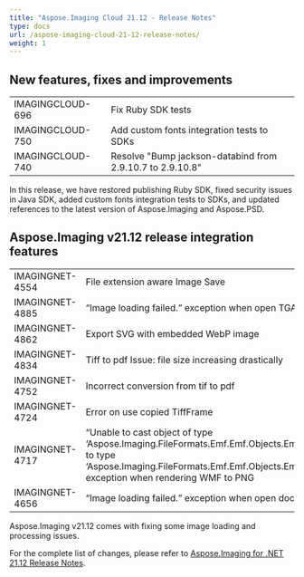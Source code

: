 ```yaml
---
title: "Aspose.Imaging Cloud 21.12 - Release Notes"
type: docs
url: /aspose-imaging-cloud-21-12-release-notes/
weight: 1
---
```


## **New features, fixes and improvements**
|     |     |
| --- | --- |
|IMAGINGCLOUD-696| Fix Ruby SDK tests|
|IMAGINGCLOUD-750|Add custom fonts integration tests to SDKs|
|IMAGINGCLOUD-740|Resolve "Bump jackson-databind from 2.9.10.7 to 2.9.10.8"|

In this release, we have restored publishing Ruby SDK, fixed security issues in Java SDK, added custom fonts integration tests to SDKs, and updated references to the latest version of Aspose.Imaging and Aspose.PSD.

## **Aspose.Imaging v21.12 release integration features**
|     |     |
| --- | --- |
|IMAGINGNET-4554|File extension aware Image Save|
|IMAGINGNET-4885|“Image loading failed.” exception when open TGA document|
|IMAGINGNET-4862|Export SVG with embedded WebP image|
|IMAGINGNET-4834|Tiff to pdf Issue: file size increasing drastically|
|IMAGINGNET-4752|Incorrect conversion from tif to pdf|
|IMAGINGNET-4724|Error on use copied TiffFrame|
|IMAGINGNET-4717|“Unable to cast object of type ‘Aspose.Imaging.FileFormats.Emf.Emf.Objects.EmfLogPalette’ to type ‘Aspose.Imaging.FileFormats.Emf.Emf.Objects.EmfLogFont’.” exception when rendering WMF to PNG|    
|IMAGINGNET-4656|“Image loading failed.” exception when open document|

Aspose.Imaging v21.12 comes with fixing some image loading and processing issues.

For the complete list of changes, please refer to [Aspose.Imaging for .NET 21.12 Release Notes](https://docs.aspose.com/imaging/net/aspose-imaging-for-net-21-12-release-notes/).